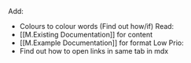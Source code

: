 Add:
- Colours to colour words (Find out how/if)
Read:
- [[M.Existing Documentation]] for content
- [[M.Example Documentation]] for format
Low Prio:
- Find out how to open links in same tab in mdx
